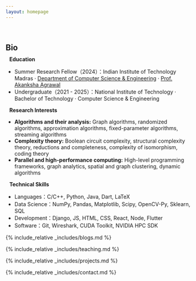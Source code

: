 ```yaml
---
layout: homepage
---
```



<h1 id="about-me"></h1>

<h2 style="margin: 60px 0px 10px;">Bio</h2>

<h4 style="margin:0 10px 0;">Education</h4>

- Summer Research Fellow（2024）：Indian Institute of Technology Madras · <a href="https://cse.iitm.ac.in/pages.php?pages=MTE4#:~:text=CS24SFP5773,ALBIN%20JAMES%20MALIAKAL">Department of Computer Science & Engineering</a> · <a href="https://akanksha-agrawal.weebly.com/group.html#:~:text=Albin%20James%20Maliakal">Prof. Akanksha Agrawal</a>
- Undergraduate（2021 - 2025）：National Institute of Technology · Bachelor of Technology · Computer Science & Engineering

<h4 style="margin:0 10px 0;">Research Interests</h4>

- **Algorithms and their analysis:** Graph algorithms, randomized algorithms, approximation algorithms, fixed-parameter algorithms, streaming algorithms
- **Complexity theory:** Boolean circuit complexity, structural complexity theory, reductions and completeness, complexity of isomorphism, coding theory
- **Parallel and high-performance computing:** High-level programming frameworks, graph analytics, spatial and graph clustering, dynamic algorithms

<!-- <h4 style="margin:0 10px 0;">获奖情况</h4> -->
<!--
<ul style="margin:0 10px 0px;">
  <li style="margin:0 0 5px; margin-left: -10px"><strong style="color:#e74d3c; border:0.6px solid #757575; padding: 3px;font-size: 0.9rem; border-radius:5px; margin-right: 5px">奖学金</strong><strong>[2021 - 2024年] </strong> 一等学业奖学金 3 次 </li>  
  <li style="margin:0 0 5px; margin-left: -10px"><strong style="color:#e74d3c; border:0.6px solid #757575; padding: 3px;font-size: 0.9rem; border-radius:5px; margin-right: 5px">奖学金</strong><strong>[2017 - 2021&nbsp;年] </strong> 一等学业奖学金 8 次、国家励志奖学金 2 次 </li>  
  <li style="margin:0 0 5px; margin-left: -10px"><strong style="color:#e74d3c; border:0.6px solid #757575; padding: 3px;font-size: 0.9rem; border-radius:5px; margin-right: 5px">荣誉称号</strong><strong>[2018 - 2021&nbsp;年] </strong> 校级优秀学生 (3 次)、校级优秀共青团员 (2 次)</li>  
  <li style="margin:0 0 5px; margin-left: -10px"><strong style="color:#e74d3c; border:0.6px solid #757575; padding: 3px;font-size: 0.9rem; border-radius:5px; margin-right: 5px">比赛活动</strong><strong>[2019年9月] </strong> 第五届「互联网+」全国大学生创新创业大赛 <strong style="color:#e74d3c">山东省金奖</strong></li>
  <li style="margin:0 0 5px; margin-left: -10px"><strong style="color:#e74d3c; border:0.6px solid #757575; padding: 3px;font-size: 0.9rem; border-radius:5px; margin-right: 5px">比赛活动</strong><strong>[2019年5月] </strong> 第十六届「挑战杯」全国课外学术科技作品大赛 <strong style="color:#e74d3c">山东省一等奖</strong></li>
  <li style="margin:0 0 5px; margin-left: -10px"><strong style="color:#e74d3c; border:0.6px solid #757575; padding: 3px;font-size: 0.9rem; border-radius:5px;margin-right: 5px">比赛活动</strong><strong>[2021年9月] </strong> 2020年全国大学生创新创业训练计划项目结项 <strong style="color:#e74d3c">主持人</strong></li>
  <li style="margin:0 0 5px; margin-left: -10px"><strong style="color:#e74d3c; border:0.6px solid #757575; padding: 3px;font-size: 0.9rem; border-radius:5px;margin-right: 5px">社会实践</strong><strong>[2018年12月] </strong> 全国大学生「三下乡·千村行动」共青团助力扶贫专项行动 <strong style="color:#e74d3c"><br>山东省优秀服务团队、山东省优秀学生</strong></li>
  <li style="margin:0 0 5px; margin-left: -10px"><strong style="color:#e74d3c; border:0.6px solid #757575; padding: 3px;font-size: 0.9rem; border-radius:5px;margin-right: 5px">社会实践</strong><strong>[2018 - 2020年] </strong> 山东财经大学大学生社会实践「三千计划」校级优秀服务团队 (队长，3 次)、校级社会实践之星 (2 次)、校级社会实践百优学生</li>
</ul>
-->
<h4 style="margin:0 10px 0;">Technical Skills</h4>

- Languages：C/C++, Python, Java, Dart, LaTeX
- Data Science：NumPy, Pandas, Matplotlib, Scipy, OpenCV-Py, Sklearn, SQL
- Development：Django, JS, HTML, CSS, React, Node, Flutter
- Software：Git, Wireshark, CUDA Toolkit, NVIDIA HPC SDK

{% include_relative _includes/blogs.md %}

{% include_relative _includes/teaching.md %}

{% include_relative _includes/projects.md %}

<!-- {% include_relative _includes/blogs.md %} -->

<!-- {% include_relative _includes/wp.md %} -->

<!-- {% include_relative _includes/talks.md %} -->

<!-- {% include_relative _includes/teaching.md %} -->

{% include_relative _includes/contact.md %}
